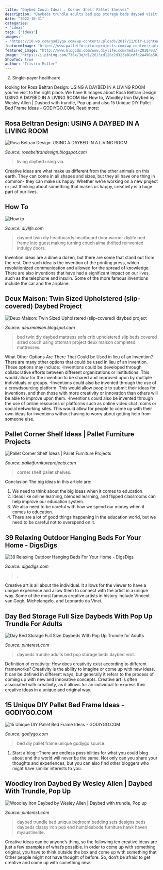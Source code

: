 ```yaml
---
title: "Daybed Couch Ideas : Corner Shelf Pallet Shelves"
description: "Daybeds trundle adults bed pop storage beds daybed visit"
date: "2022-10-31"
categories:
- "ideas"
tags: ["ideas"]
images:
- "https://i0.wp.com/godiygo.com/wp-content/uploads/2017/11/DIY-Lighted-Pallet-Bed.jpg?resize=820%2C820"
featuredImage: "https://www.palletfurnitureprojects.com/wp-content/uploads/2016/05/Reclaimed-Pallet-Corner-Shelf.jpg"
featured_image: "http://www.blogcdn.com/www.diylife.com/media/2010/03/lab-daybed-resize-7.jpg"
image: "https://i.pinimg.com/736x/3e/d1/26/3ed126c2d323a81cdfc2a490a502bf00--day-bed-bedroom-furniture.jpg"
ShowToc: true
author: "Tristin Muller"
---
```



2. Single-payer healthcare

	

		
looking for Rosa Beltran Design: USING A DAYBED IN A LIVING ROOM you've visit to the right place. We have 8 Images about Rosa Beltran Design: USING A DAYBED IN A LIVING ROOM like How to, Woodley Iron Daybed by Wesley Allen | Daybed with trundle, Pop up and also 15 Unique DIY Pallet Bed Frame Ideas - GODIYGO.COM. Read more:
		
    
## Rosa Beltran Design: USING A DAYBED IN A LIVING ROOM

<img loading=lazy src="http://1.bp.blogspot.com/-QJAzM_1Ay8M/Uaagb6Vz1oI/AAAAAAAABTY/gIFxbWbL4WQ/s640/lm.jpg" onerror="this.onerror=null;this.src='https://tse2.mm.bing.net/th?id=OIP.-2Cqo0th7EWcVJEDaSJnPQHaFg&amp;pid=15.1';" alt="Rosa Beltran Design: USING A DAYBED IN A LIVING ROOM">

_Source: rosabeltrandesign.blogspot.com_

>living daybed using via. 

	

Creative ideas are what make us different from the other animals on this earth. They can come in all shapes and sizes, but they all have one thing in common- they can make us happy. Whether we’re working on a new project or just thinking about something that makes us happy, creativity is a huge part of our lives.

    
## How To

<img loading=lazy src="http://www.blogcdn.com/www.diylife.com/media/2010/03/lab-daybed-resize-7.jpg" onerror="this.onerror=null;this.src='https://tse4.mm.bing.net/th?id=OIP.8k8zhIIJ4jUrFd63lu_muwHaE7&amp;pid=15.1';" alt="How to">

_Source: diylife.com_

>daybed twin diy headboards headboard door warrior diylife bed frame into guest making turning couch alma thrifted reinvented indulgy doors. 

	

Invention ideas are a dime a dozen, but there are some that stand out from the rest. One such idea is the invention of the printing press, which revolutionized communication and allowed for the spread of knowledge. There are also inventions that have had a significant impact on our lives, such as the telephone and insulin. Some of the more famous inventions include the car and the airplane.

    
## Deux Maison: Twin Sized Upholstered (slip-covered) Daybed Project

<img loading=lazy src="https://1.bp.blogspot.com/_PuzN8I9wATQ/TOXL_tWgiVI/AAAAAAAAATo/NhQa1Gt5vg0/s1600/IMG_0209.jpg" onerror="this.onerror=null;this.src='https://tse3.mm.bing.net/th?id=OIP.NwDzPmc3Bcgz2XvPqqXFKQHaLR&amp;pid=15.1';" alt="Deux Maison: Twin Sized Upholstered (slip-covered) daybed project">

_Source: deuxmaison.blogspot.com_

>bed twin diy daybed mattress sofa crib upholstered slip beds covered sized couch using ottoman project deux maison completed mattresses. 

	

What Other Options Are There That Could be Used in lieu of an Invention?
There are many other options that could be used in lieu of an invention. These options may include: 
-Inventions could be developed through collaborative efforts between different organizations or institutions. This would allow for the invention to be shared and improved upon by multiple individuals or groups. 
-Inventions could also be invented through the use of a crowdsourcing platform. This would allow people to submit their ideas for inventions, and then those with more creativity or innovation than others will be able to improve upon them. 
-Inventions could also be invented through the use of online resources or platforms such as online video chat rooms or social networking sites. This would allow for people to come up with their own ideas for inventions without having to worry about getting help from someone else.

    
## Pallet Corner Shelf Ideas | Pallet Furniture Projects

<img loading=lazy src="https://www.palletfurnitureprojects.com/wp-content/uploads/2016/05/Reclaimed-Pallet-Corner-Shelf.jpg" onerror="this.onerror=null;this.src='https://tse1.mm.bing.net/th?id=OIP.9jT62ShnBHsJYPsVtpVOfwHaLH&amp;pid=15.1';" alt="Pallet Corner Shelf Ideas | Pallet Furniture Projects">

_Source: palletfurnitureprojects.com_

>corner shelf pallet shelves. 

	

Conclusion
The big ideas in this article are:
1. We need to think about the big ideas when it comes to education.
2. Ideas like online learning, blended learning, and flipped classrooms can help improve our education system.
3. We also need to be careful with how we spend our money when it comes to education.
4. There are a lot of good things happening in the education world, but we need to be careful not to overspend on it.

    
## 39 Relaxing Outdoor Hanging Beds For Your Home - DigsDigs

<img loading=lazy src="https://www.digsdigs.com/photos/relaxing-outdoor-hanging-beds-30.jpg" onerror="this.onerror=null;this.src='https://tse4.mm.bing.net/th?id=OIP.m2ub5a6dWY6Vaa71lP7d7wHaHa&amp;pid=15.1';" alt="39 Relaxing Outdoor Hanging Beds For Your Home - DigsDigs">

_Source: digsdigs.com_

>. 

	

Creative art is all about the individual. It allows for the viewer to have a unique experience and allow them to connect with the artist in a unique way. Some of the most famous creative artists in history include Vincent van Gogh, Michelangelo, and Leonardo da Vinci.

    
## Day Bed Storage Full Size Daybeds With Pop Up Trundle For Adults

<img loading=lazy src="https://i.pinimg.com/736x/2a/4e/d8/2a4ed812e0cdf47e47840bd19e8d12e4--daybeds-with-pop-up-trundle-full-bed-with-trundle.jpg" onerror="this.onerror=null;this.src='https://tse4.mm.bing.net/th?id=OIP.W_-1it6raC8pQh7xnSqotQHaGi&amp;pid=15.1';" alt="Day Bed Storage Full Size Daybeds With Pop Up Trundle for Adults">

_Source: pinterest.com_

>daybeds trundle adults bed pop storage beds daybed visit. 

	

Definition of creativity: How does creativity exist according to different frameworks?
Creativity is the ability to imagine or come up with new ideas. It can be defined in different ways, but generally it refers to the process of coming up with new and innovative concepts. Creative art is often associated with creativity, as it allows for an individual to express their creative ideas in a unique and original way.

    
## 15 Unique DIY Pallet Bed Frame Ideas - GODIYGO.COM

<img loading=lazy src="https://i0.wp.com/godiygo.com/wp-content/uploads/2017/11/DIY-Lighted-Pallet-Bed.jpg?resize=820%2C820" onerror="this.onerror=null;this.src='https://tse4.mm.bing.net/th?id=OIP.1hdnyJRU2aXuJxVU_SBS5gHaHa&amp;pid=15.1';" alt="15 Unique DIY Pallet Bed Frame Ideas - GODIYGO.COM">

_Source: godiygo.com_

>bed diy pallet frame unique godiygo source. 

	

1. Start a blog –There are endless possibilities for what you could blog about and the world will never be the same. Not only can you share your thoughts and experiences, but you can also find other bloggers who might have similar interests to you. 

    
## Woodley Iron Daybed By Wesley Allen | Daybed With Trundle, Pop Up

<img loading=lazy src="https://i.pinimg.com/736x/3e/d1/26/3ed126c2d323a81cdfc2a490a502bf00--day-bed-bedroom-furniture.jpg" onerror="this.onerror=null;this.src='https://tse3.mm.bing.net/th?id=OIP.ijbD33ysYzqd5Oflo5wz_AHaHa&amp;pid=15.1';" alt="Woodley Iron Daybed by Wesley Allen | Daybed with trundle, Pop up">

_Source: pinterest.com_

>daybed trundle bed unique bedroom bedding sets designs beds daybeds classy iron pop end humbleabode furniture hawk haven myaustinelite. 

	

Creative ideas can be anyone’s thing, so the following ten creative ideas are just a few examples of what’s possible. In order to come up with something original, you have to think outside the box and come up with something that Other people might not have thought of before. So, don’t be afraid to get creative and come up with something new.

